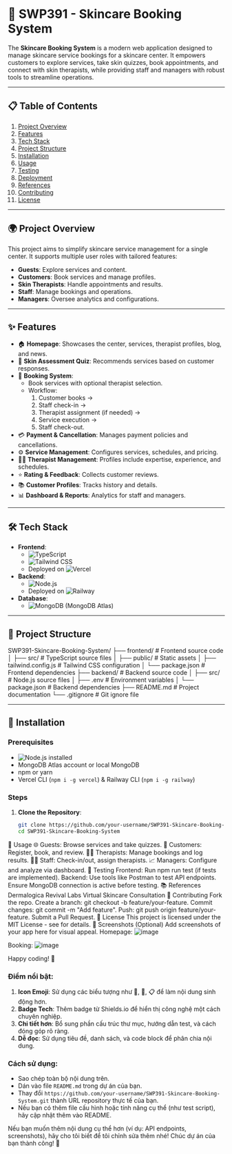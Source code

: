 # 🌟 SWP391 - Skincare Booking System

The **Skincare Booking System** is a modern web application designed to manage skincare service bookings for a skincare center. It empowers customers to explore services, take skin quizzes, book appointments, and connect with skin therapists, while providing staff and managers with robust tools to streamline operations.

---

## 📋 Table of Contents
1. [Project Overview](#project-overview)
2. [Features](#features)
3. [Tech Stack](#tech-stack)
4. [Project Structure](#project-structure)
5. [Installation](#installation)
6. [Usage](#usage)
7. [Testing](#testing)
8. [Deployment](#deployment)
9. [References](#references)
10. [Contributing](#contributing)
11. [License](#license)

---

## 🌍 Project Overview
This project aims to simplify skincare service management for a single center. It supports multiple user roles with tailored features:
- **Guests**: Explore services and content.
- **Customers**: Book services and manage profiles.
- **Skin Therapists**: Handle appointments and results.
- **Staff**: Manage bookings and operations.
- **Managers**: Oversee analytics and configurations.

---

## ✨ Features
- 🏠 **Homepage**: Showcases the center, services, therapist profiles, blog, and news.
- 📝 **Skin Assessment Quiz**: Recommends services based on customer responses.
- 📅 **Booking System**: 
  - Book services with optional therapist selection.
  - Workflow: 
    1. Customer books → 
    2. Staff check-in → 
    3. Therapist assignment (if needed) → 
    4. Service execution → 
    5. Staff check-out.
- 💳 **Payment & Cancellation**: Manages payment policies and cancellations.
- ⚙️ **Service Management**: Configures services, schedules, and pricing.
- 👩‍⚕️ **Therapist Management**: Profiles include expertise, experience, and schedules.
- ⭐ **Rating & Feedback**: Collects customer reviews.
- 📚 **Customer Profiles**: Tracks history and details.
- 📊 **Dashboard & Reports**: Analytics for staff and managers.

---

## 🛠️ Tech Stack
- **Frontend**: 
  - ![TypeScript](https://img.shields.io/badge/TypeScript-3178C6?style=flat&logo=typescript&logoColor=white) 
  - ![Tailwind CSS](https://img.shields.io/badge/Tailwind_CSS-38B2AC?style=flat&logo=tailwind-css&logoColor=white)
  - Deployed on ![Vercel](https://img.shields.io/badge/Vercel-000000?style=flat&logo=vercel&logoColor=white)
- **Backend**: 
  - ![Node.js](https://img.shields.io/badge/Node.js-339933?style=flat&logo=node.js&logoColor=white)
  - Deployed on ![Railway](https://img.shields.io/badge/Railway-0B0D0E?style=flat&logo=railway&logoColor=white)
- **Database**: 
  - ![MongoDB](https://img.shields.io/badge/MongoDB-47A248?style=flat&logo=mongodb&logoColor=white) (MongoDB Atlas)

---

## 📂 Project Structure
SWP391-Skincare-Booking-System/
├── frontend/              # Frontend source code
│   ├── src/              # TypeScript source files
│   ├── public/           # Static assets
│   ├── tailwind.config.js # Tailwind CSS configuration
│   └── package.json      # Frontend dependencies
├── backend/              # Backend source code
│   ├── src/              # Node.js source files
│   ├── .env              # Environment variables
│   └── package.json      # Backend dependencies
├── README.md             # Project documentation
└── .gitignore            # Git ignore file

---

## 🚀 Installation
### Prerequisites
- ![Node.js](https://img.shields.io/badge/Node.js-16+-339933?style=flat&logo=node.js) installed
- MongoDB Atlas account or local MongoDB
- npm or yarn
- Vercel CLI (`npm i -g vercel`) & Railway CLI (`npm i -g railway`)

### Steps
1. **Clone the Repository**:
   ```bash
   git clone https://github.com/your-username/SWP391-Skincare-Booking-System.git
   cd SWP391-Skincare-Booking-System
🎯 Usage
🌐 Guests: Browse services and take quizzes.
👤 Customers: Register, book, and review.
👩‍⚕️ Therapists: Manage bookings and log results.
🧑‍💼 Staff: Check-in/out, assign therapists.
📈 Managers: Configure and analyze via dashboard.
🧪 Testing
Frontend: Run npm run test (if tests are implemented).
Backend: Use tools like Postman to test API endpoints.
Ensure MongoDB connection is active before testing.
📚 References
Dermalogica
Revival Labs Virtual Skincare Consultation
🤝 Contributing
Fork the repo.
Create a branch: git checkout -b feature/your-feature.
Commit changes: git commit -m "Add feature".
Push: git push origin feature/your-feature.
Submit a Pull Request.
📜 License
This project is licensed under the MIT License - see  for details.
📸 Screenshots (Optional)
Add screenshots of your app here for visual appeal.
Homepage:
![image](https://github.com/user-attachments/assets/ee464a49-7210-4776-b3a4-b6a51ce0a714)

Booking:
![image](https://github.com/user-attachments/assets/b81a73b2-8ba2-4c8d-8587-fe7932b36319)

Happy coding! 🚀

### Điểm nổi bật:
1. **Icon Emoji**: Sử dụng các biểu tượng như 🌟, 🚀, 📋 để làm nội dung sinh động hơn.
2. **Badge Tech**: Thêm badge từ Shields.io để hiển thị công nghệ một cách chuyên nghiệp.
3. **Chi tiết hơn**: Bổ sung phần cấu trúc thư mục, hướng dẫn test, và cách đóng góp rõ ràng.
4. **Dễ đọc**: Sử dụng tiêu đề, danh sách, và code block để phân chia nội dung.

### Cách sử dụng:
- Sao chép toàn bộ nội dung trên.
- Dán vào file `README.md` trong dự án của bạn.
- Thay đổi `https://github.com/your-username/SWP391-Skincare-Booking-System.git` thành URL repository thực tế của bạn.
- Nếu bạn có thêm file cấu hình hoặc tính năng cụ thể (như test script), hãy cập nhật thêm vào README.

Nếu bạn muốn thêm nội dung cụ thể hơn (ví dụ: API endpoints, screenshots), hãy cho tôi biết để tôi chỉnh sửa thêm nhé! Chúc dự án của bạn thành công! 🌟
